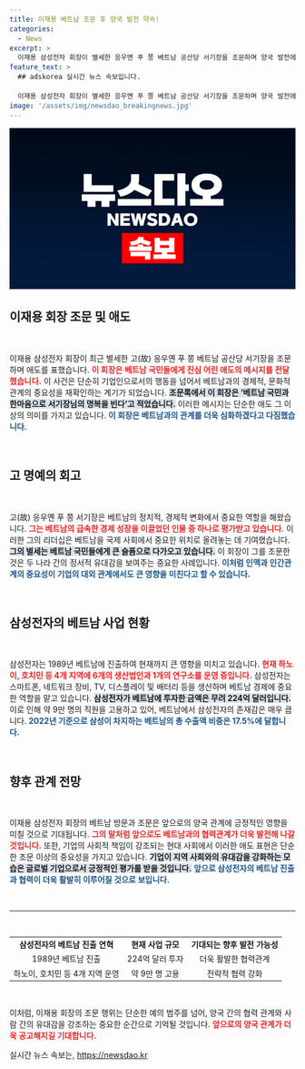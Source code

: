 ```yaml
---
title: 이재용 베트남 조문 후 양국 발전 약속!
categories:
  - News
excerpt: >
  이재용 삼성전자 회장이 별세한 응우옌 푸 쫑 베트남 공산당 서기장을 조문하며 양국 발전에 힘쓰겠다는 의지를 다졌다! 고인을 기리기 위한 애도의 순간, 삼성의 베트남 내 입지와 경영 전략도 주목받고 있다. 클릭해 더 알아보세요!
feature_text: >
  ## adskorea 실시간 뉴스 속보입니다.

  이재용 삼성전자 회장이 별세한 응우옌 푸 쫑 베트남 공산당 서기장을 조문하며 양국 발전에 힘쓰겠다는 의지를 다졌다! 고인을 기리기 위한 애도의 순간, 삼성의 베트남 내 입지와 경영 전략도 주목받고 있다. 클릭해 더 알아보세요!
image: '/assets/img/newsdao_breakingnews.jpg'
---
```


<p><img src="/assets/img/newsdao_breakingnews.jpg" alt="adskorea 속보" /></p>

<h2 data-ke-size="size26">이재용 회장 조문 및 애도</h2>

<p data-ke-size="size16">&nbsp;</p>

<p>이재용 삼성전자 회장이 최근 별세한 고(故) 응우옌 푸 쫑 베트남 공산당 서기장을 조문하며 애도를 표했습니다. <b><span style="color: #ee2323;">이 회장은 베트남 국민들에게 진심 어린 애도의 메시지를 전달했습니다.</span></b> 이 사건은 단순히 기업인으로서의 행동을 넘어서 베트남과의 경제적, 문화적 관계의 중요성을 재확인하는 계기가 되었습니다. <b><span style="background-color: #21538527;">조문록에서 이 회장은 ‘베트남 국민과 한마음으로 서기장님의 명복을 빈다’고 적었습니다.</span></b> 이러한 메시지는 단순한 애도 그 이상의 의미를 가지고 있습니다. <b><span style="color: #1a5490;">이 회장은 베트남과의 관계를 더욱 심화하겠다고 다짐했습니다.</span></b></p>

<p data-ke-size="size16">&nbsp;</p>

<h2 data-ke-size="size26">고 명예의 회고</h2>

<p data-ke-size="size16">&nbsp;</p>

<p>고(故) 응우옌 푸 쫑 서기장은 베트남의 정치적, 경제적 변화에서 중요한 역할을 해왔습니다. <b><span style="color: #ee2323;">그는 베트남의 급속한 경제 성장을 이끌었던 인물 중 하나로 평가받고 있습니다.</span></b> 이러한 그의 리더십은 베트남을 국제 사회에서 중요한 위치로 올려놓는 데 기여했습니다. <b><span style="background-color: #21538527;">그의 별세는 베트남 국민들에게 큰 슬픔으로 다가오고 있습니다.</span></b> 이 회장이 그를 조문한 것은 두 나라 간의 정서적 유대감을 보여주는 중요한 사례입니다. <b><span style="color: #1a5490;">이처럼 인맥과 인간관계의 중요성이 기업의 대외 관계에서도 큰 영향을 미친다고 할 수 있습니다.</span></b></p>

<p data-ke-size="size16">&nbsp;</p>

<h2 data-ke-size="size26">삼성전자의 베트남 사업 현황</h2>

<p data-ke-size="size16">&nbsp;</p>

<p>삼성전자는 1989년 베트남에 진출하여 현재까지 큰 영향을 미치고 있습니다. <b><span style="color: #ee2323;">현재 하노이, 호치민 등 4개 지역에 6개의 생산법인과 1개의 연구소를 운영 중입니다.</span></b> 삼성전자는 스마트폰, 네트워크 장비, TV, 디스플레이 및 배터리 등을 생산하며 베트남 경제에 중요한 역할을 맡고 있습니다. <b><span style="background-color: #21538527;">삼성전자가 베트남에 투자한 금액은 무려 224억 달러입니다.</span></b> 이로 인해 약 9만 명의 직원을 고용하고 있어, 베트남에서 삼성전자의 존재감은 매우 큽니다. <b><span style="color: #1a5490;">2022년 기준으로 삼성이 차지하는 베트남의 총 수출액 비중은 17.5%에 달합니다.</span></b></p>

<p data-ke-size="size16">&nbsp;</p>

<h2 data-ke-size="size26">향후 관계 전망</h2>

<p data-ke-size="size16">&nbsp;</p>

<p>이재용 삼성전자 회장의 베트남 방문과 조문은 앞으로의 양국 관계에 긍정적인 영향을 미칠 것으로 기대됩니다. <b><span style="color: #ee2323;">그의 말처럼 앞으로도 베트남과의 협력관계가 더욱 발전해 나갈 것입니다.</span></b> 또한, 기업의 사회적 책임이 강조되는 현대 사회에서 이러한 애도 표현은 단순한 조문 이상의 중요성을 가지고 있습니다. <b><span style="background-color: #21538527;">기업이 지역 사회와의 유대감을 강화하는 모습은 글로벌 기업으로서 긍정적인 평가를 받을 것입니다.</span></b> <b><span style="color: #1a5490;">앞으로 삼성전자의 베트남 진출과 협력이 더욱 활발히 이루어질 것으로 보입니다.</span></b></p>

<p data-ke-size="size16">&nbsp;</p>

<hr>

<p data-ke-size="size16">&nbsp;</p>

<table style="width: 100%; text-align: center;">
<tr>
<td style="text-align: center; height: 17px;"><b>삼성전자의 베트남 진출 연혁</b></td>
<td style="text-align: center; height: 17px;"><b>현재 사업 규모</b></td>
<td style="text-align: center; height: 17px;"><b>기대되는 향후 발전 가능성</b></td>
</tr>
<tr>
<td style="text-align: center; height: 17px;">1989년 베트남 진출</td>
<td style="text-align: center; height: 17px;">224억 달러 투자</td>
<td style="text-align: center; height: 17px;">더욱 활발한 협력관계</td>
</tr>
<tr>
<td style="text-align: center; height: 17px;">하노이, 호치민 등 4개 지역 운영</td>
<td style="text-align: center; height: 17px;">약 9만 명 고용</td>
<td style="text-align: center; height: 17px;">전략적 협력 강화</td>
</tr>
</table>

<p data-ke-size="size16">&nbsp;</p>

<p>이처럼, 이재용 회장의 조문 행위는 단순한 예의 범주를 넘어, 양국 간의 협력 관계와 사람 간의 유대감을 강조하는 중요한 순간으로 기억될 것입니다. <b><span style="color: #ee2323;">앞으로의 양국 관계가 더욱 공고해지길 기대합니다.</span></b></p>
실시간 뉴스 속보는, <a href="https://newsdao.kr" rel="dofollow">https://newsdao.kr</a>


